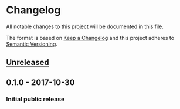 # Changelog
All notable changes to this project will be documented in this file.

The format is based on [Keep a Changelog](http://keepachangelog.com/en/1.0.0/)
and this project adheres to [Semantic Versioning](http://semver.org/spec/v2.0.0.html).

## [Unreleased][]

## 0.1.0 - 2017-10-30
### Initial public release

[Unreleased]: https://github.com/peek-travel/cocktail/compare/0.1.0...HEAD
